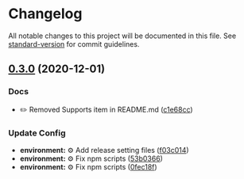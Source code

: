 # Changelog

All notable changes to this project will be documented in this file. See [standard-version](https://github.com/conventional-changelog/standard-version) for commit guidelines.

## [0.3.0](https://github.com/uttk/trela/compare/v0.2.4...v0.3.0) (2020-12-01)


### Docs

* ✏️ Removed Supports item in README.md ([c1e68cc](https://github.com/uttk/trela/commit/c1e68cccbce63952d7c0a293ae9a732153d4a9ca))


### Update Config

* **environment:** ⚙️ Add release setting files ([f03c014](https://github.com/uttk/trela/commit/f03c0148faed3106f7eeea93b5edc3373c920dd3))
* **environment:** ⚙️ Fix npm scripts ([53b0366](https://github.com/uttk/trela/commit/53b03662536f654ff8a9cc296f0ff6a13efdda55))
* **environment:** ⚙️ Fix npm scripts ([0fec18f](https://github.com/uttk/trela/commit/0fec18faf8a221d1ca512bab2f31a3715fb5262a))
